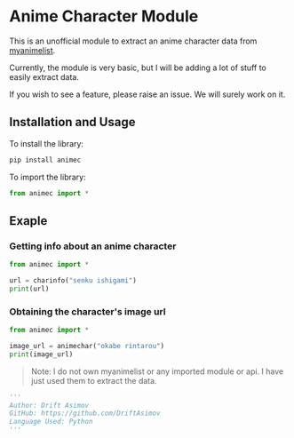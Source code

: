 # Anime Character Module

This is an unofficial module to extract an anime character data from [myanimelist](https://myanimelist.net/).

Currently, the module is very basic, but I will be adding a lot of stuff to easily extract data.

If you wish to see a feature, please raise an issue. We will surely work on it.

## Installation and Usage

To install the library:
```python
pip install animec
```

To import the library:
```python
from animec import *
```

## Exaple 

### Getting info about an anime character

```python
from animec import *

url = charinfo("senku ishigami")
print(url)

```

### Obtaining the character's image url

```python
from animec import *

image_url = animechar("okabe rintarou")
print(image_url)

```

> Note: I do not own myanimelist or any imported module or api. I have just used them to extract the data.

```python
'''
Author: Drift Asimov
GitHub: https://github.com/DriftAsimov
Language Used: Python
'''
```
